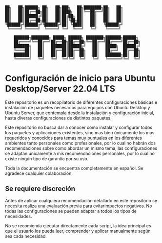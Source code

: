 ```
██╗   ██╗██████╗ ██╗   ██╗███╗   ██╗████████╗██╗   ██╗        
██║   ██║██╔══██╗██║   ██║████╗  ██║╚══██╔══╝██║   ██║        
██║   ██║██████╔╝██║   ██║██╔██╗ ██║   ██║   ██║   ██║        
██║   ██║██╔══██╗██║   ██║██║╚██╗██║   ██║   ██║   ██║        
╚██████╔╝██████╔╝╚██████╔╝██║ ╚████║   ██║   ╚██████╔╝        
 ╚═════╝ ╚═════╝  ╚═════╝ ╚═╝  ╚═══╝   ╚═╝    ╚═════╝         
                                                              
    ███████╗████████╗ █████╗ ██████╗ ████████╗███████╗██████╗ 
    ██╔════╝╚══██╔══╝██╔══██╗██╔══██╗╚══██╔══╝██╔════╝██╔══██╗
    ███████╗   ██║   ███████║██████╔╝   ██║   █████╗  ██████╔╝
    ╚════██║   ██║   ██╔══██║██╔══██╗   ██║   ██╔══╝  ██╔══██╗
    ███████║   ██║   ██║  ██║██║  ██║   ██║   ███████╗██║  ██║
    ╚══════╝   ╚═╝   ╚═╝  ╚═╝╚═╝  ╚═╝   ╚═╝   ╚══════╝╚═╝  ╚═╝
```

# Configuración de inicio para Ubuntu Desktop/Server 22.04 LTS

Este repositorio es un recopilatorio de diferentes configuraciones
básicas e instalación de paquetes necesarios para equipos con
Ubuntu Desktop y Ubuntu Server, que contempla desde la instalación
y configuración inicial, hasta diveras configuraciones de distintos
paquetes.

Este repositorio no busca dar a conocer como instalar y configurar
todos los paquetes y aplicaciones existentes, sino mas bien únicamente
los mas requeridos y conocidos para temas muy puntuales en los
diferentes ambientes tanto personales como profesionales, por lo cual
no habrán dos recomendaciones sobre como abordar un mismo tema, las
configuraciones se adaptan únicamente a mis recomendaciones personales,
por lo cual no existe ningún tipo de garantía por su uso.

Toda la documentación se encuentra completamente en español. Se agradece
cualquier colaboración.


## Se requiere discreción

Antes de aplicar cualquiera recomendación detallado en este repositorio
se necesita realiza una evaluación previa para evitarimpactos negativos.
No todas las configuraciones se pueden adaptar a todos los tipos de
necesidades.

No se recomienda ejecutar directamente cada script, la idea principal es que el
usuario los pueda leer, comprender y aplicar manualmente según sea cada
necesidad.

